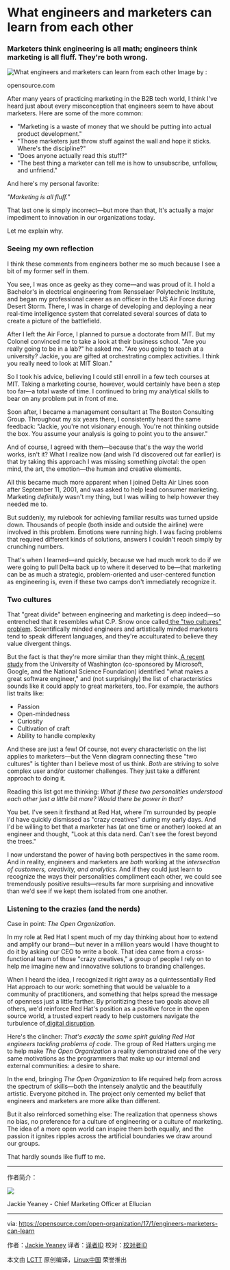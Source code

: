What engineers and marketers can learn from each other
============================================================

### Marketers think engineering is all math; engineers think marketing is all fluff. They're both wrong.

 ![What engineers and marketers can learn from each other](https://opensource.com/sites/default/files/styles/image-full-size/public/images/business/BIZ_fortunecookie3.png?itok=dlRX4vO9 "What engineers and marketers can learn from each other") 
Image by : 

opensource.com

After many years of practicing marketing in the B2B tech world, I think I've heard just about every misconception that engineers seem to have about marketers. Here are some of the more common:

*   "Marketing is a waste of money that we should be putting into actual product development."
*   "Those marketers just throw stuff against the wall and hope it sticks. Where's the discipline?"
*   "Does anyone actually read this stuff?"
*   "The best thing a marketer can tell me is how to unsubscribe, unfollow, and unfriend."

And here's my personal favorite:

_"Marketing is all fluff."_

That last one is simply incorrect—but more than that, It's actually a major impediment to innovation in our organizations today.

Let me explain why.

### Seeing my own reflection

I think these comments from engineers bother me so much because I see a bit of my former self in them.

You see, I was once as geeky as they come—and was proud of it. I hold a Bachelor's in electrical engineering from Rensselaer Polytechnic Institute, and began my professional career as an officer in the US Air Force during Desert Storm. There, I was in charge of developing and deploying a near real-time intelligence system that correlated several sources of data to create a picture of the battlefield.

After I left the Air Force, I planned to pursue a doctorate from MIT. But my Colonel convinced me to take a look at their business school. "Are you really going to be in a lab?" he asked me. "Are you going to teach at a university? Jackie, you are gifted at orchestrating complex activities. I think you really need to look at MIT Sloan."

So I took his advice, believing I could still enroll in a few tech courses at MIT. Taking a marketing course, however, would certainly have been a step too far—a total waste of time. I continued to bring my analytical skills to bear on any problem put in front of me.

Soon after, I became a management consultant at The Boston Consulting Group. Throughout my six years there, I consistently heard the same feedback: "Jackie, you're not visionary enough. You're not thinking outside the box. You assume your analysis is going to point you to the answer."

And of course, I agreed with them—because that's the way the world works, isn't it? What I realize now (and wish I'd discovered out far earlier) is that by taking this approach I was missing something pivotal: the open mind, the art, the emotion—the human and creative elements.

All this became much more apparent when I joined Delta Air Lines soon after September 11, 2001, and was asked to help lead consumer marketing. Marketing _definitely_ wasn't my thing, but I was willing to help however they needed me to.

But suddenly, my rulebook for achieving familiar results was turned upside down. Thousands of people (both inside and outside the airline) were involved in this problem. Emotions were running high. I was facing problems that required different kinds of solutions, answers I couldn't reach simply by crunching numbers.

That's when I learned—and quickly, because we had much work to do if we were going to pull Delta back up to where it deserved to be—that marketing can be as much a strategic, problem-oriented and user-centered function as engineering is, even if these two camps don't immediately recognize it.

### Two cultures

That "great divide" between engineering and marketing is deep indeed—so entrenched that it resembles what C.P. Snow once called[ the "two cultures" problem][1]. Scientifically minded engineers and artistically minded marketers tend to speak different languages, and they're acculturated to believe they value divergent things.

But the fact is that they're more similar than they might think.[ A recent study][2] from the University of Washington (co-sponsored by Microsoft, Google, and the National Science Foundation) identified "what makes a great software engineer," and (not surprisingly) the list of characteristics sounds like it could apply to great marketers, too. For example, the authors list traits like:

*   Passion
*   Open-mindedness
*   Curiosity
*   Cultivation of craft
*   Ability to handle complexity

And these are just a few! Of course, not every characteristic on the list applies to marketers—but the Venn diagram connecting these "two cultures" is tighter than I believe most of us think. _Both_ are striving to solve complex user and/or customer challenges. They just take a different approach to doing it.

Reading this list got me thinking: _What if these two personalities understood each other just a little bit more? Would there be power in that?_

You bet. I've seen it firsthand at Red Hat, where I'm surrounded by people I'd have quickly dismissed as "crazy creatives" during my early days. And I'd be willing to bet that a marketer has (at one time or another) looked at an engineer and thought, "Look at this data nerd. Can't see the forest beyond the trees."

I now understand the power of having both perspectives in the same room. And in reality, engineers and marketers are _both_ working at the _intersection of customers, creativity, and analytics_. And if they could just learn to recognize the ways their personalities compliment each other, we could see tremendously positive results—results far more surprising and innovative than we'd see if we kept them isolated from one another.

### Listening to the crazies (and the nerds)

Case in point: _The Open Organization_.

In my role at Red Hat I spent much of my day thinking about how to extend and amplify our brand—but never in a million years would I have thought to do it by asking our CEO to write a book. That idea came from a cross-functional team of those "crazy creatives," a group of people I rely on to help me imagine new and innovative solutions to branding challenges.

When I heard the idea, I recognized it right away as a quintessentially Red Hat approach to our work: something that would be valuable to a community of practitioners, and something that helps spread the message of openness just a little farther. By prioritizing these two goals above all others, we'd reinforce Red Hat's position as a positive force in the open source world, a trusted expert ready to help customers navigate the turbulence of[ digital disruption][3].

Here's the clincher: _That's exactly the same spirit guiding Red Hat engineers tackling problems of code._ The group of Red Hatters urging me to help make _The Open Organization_ a reality demonstrated one of the very same motivations as the programmers that make up our internal and external communities: a desire to share.

In the end, bringing _The Open Organization_ to life required help from across the spectrum of skills—both the intensely analytic and the beautifully artistic. Everyone pitched in. The project only cemented my belief that engineers and marketers are more alike than different.

But it also reinforced something else: The realization that openness shows no bias, no preference for a culture of engineering or a culture of marketing. The idea of a more open world can inspire them both equally, and the passion it ignites ripples across the artificial boundaries we draw around our groups.

That hardly sounds like fluff to me.

--------------------------------------------------------------------------------

作者简介：

![](https://opensource.com/sites/default/files/styles/profile_pictures/public/pictures/portrait_jackieyeaney_400x600.jpg?itok=zV4bnrzI)

Jackie Yeaney - Chief Marketing Officer at Ellucian

--------------------------------------------------------------------------------

via: https://opensource.com/open-organization/17/1/engineers-marketers-can-learn

作者：[Jackie Yeaney][a]
译者：[译者ID](https://github.com/译者ID)
校对：[校对者ID](https://github.com/校对者ID)

本文由 [LCTT](https://github.com/LCTT/TranslateProject) 原创编译，[Linux中国](https://linux.cn/) 荣誉推出

[a]:https://opensource.com/users/jackie-yeaney
[1]:https://en.wikipedia.org/wiki/The_Two_Cultures#Implications_and_influence
[2]:https://faculty.washington.edu/ajko/papers/Li2015GreatEngineers.pdf
[3]:https://opensource.com/open-organization/16/7/future-belongs-open-leaders
